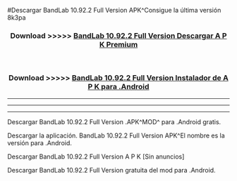 #Descargar BandLab 10.92.2 Full Version  APK^Consigue la última versión 8k3pa



<div align="center">
<h3>Download >>>>> <a href="https://es-sites.web.app/?es= BandLab 10.92.2 Full Version ">BandLab 10.92.2 Full Version  Descargar A P K Premium</a></h3><br>

<h3>Download >>>>> <a href="https://es-sites.web.app/?es= BandLab 10.92.2 Full Version ">BandLab 10.92.2 Full Version  Instalador de A P K para .Android</a></h3>
</div>


----------------------------------------------------------

----------------------------------------------------------

----------------------------------------------------------

Descargar BandLab 10.92.2 Full Version  .APK^MOD^ para .Android gratis.

Descargar la aplicación. BandLab 10.92.2 Full Version  APK^El nombre es la versión para .Android.

Descargar BandLab 10.92.2 Full Version  A P K [Sin anuncios]

Descargar BandLab 10.92.2 Full Version  gratuita del mod para .Android.